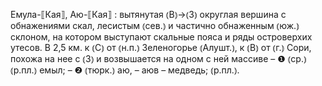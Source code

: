 ---
---

Емула-⟦Кая⟧, Аю-⟦Кая⟧
: вытянутая ⦅В⦆→⦅З⦆ округлая вершина с обнажениями скал, лесистым ⦅сев.⦆ и частично обнаженным ⦅юж.⦆ склоном, на котором выступают скальные пояса и ряды островерхих утесов. В 2,5 км. к ⦅С⦆ от ⦅н.п.⦆ Зеленогорье ⦅Алушт.⦆, к ⦅В⦆ от ⦅г.⦆ Сори, похожа на нее с ⦅З⦆ и возвышается на одном с ней массиве – ❶ ⦅ср.⦆ ⦅р.пл.⦆ емыл; – ❷ ⦅тюрк.⦆ аю, – аюв – медведь; ⦅р.пл.⦆.
